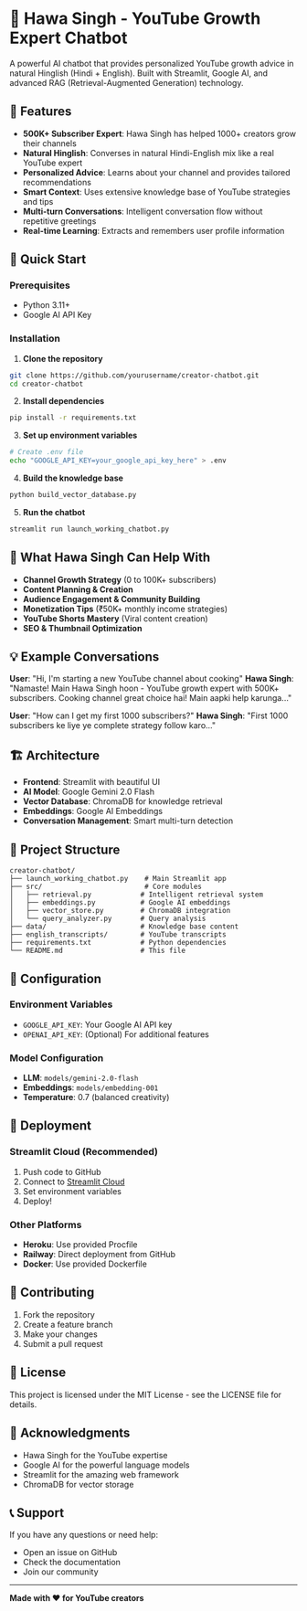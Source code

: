 # 🎯 Hawa Singh - YouTube Growth Expert Chatbot

A powerful AI chatbot that provides personalized YouTube growth advice in natural Hinglish (Hindi + English). Built with Streamlit, Google AI, and advanced RAG (Retrieval-Augmented Generation) technology.

## 🌟 Features

- **500K+ Subscriber Expert**: Hawa Singh has helped 1000+ creators grow their channels
- **Natural Hinglish**: Converses in natural Hindi-English mix like a real YouTube expert
- **Personalized Advice**: Learns about your channel and provides tailored recommendations
- **Smart Context**: Uses extensive knowledge base of YouTube strategies and tips
- **Multi-turn Conversations**: Intelligent conversation flow without repetitive greetings
- **Real-time Learning**: Extracts and remembers user profile information

## 🚀 Quick Start

### Prerequisites
- Python 3.11+
- Google AI API Key

### Installation

1. **Clone the repository**
```bash
git clone https://github.com/yourusername/creator-chatbot.git
cd creator-chatbot
```

2. **Install dependencies**
```bash
pip install -r requirements.txt
```

3. **Set up environment variables**
```bash
# Create .env file
echo "GOOGLE_API_KEY=your_google_api_key_here" > .env
```

4. **Build the knowledge base**
```bash
python build_vector_database.py
```

5. **Run the chatbot**
```bash
streamlit run launch_working_chatbot.py
```

## 🎯 What Hawa Singh Can Help With

- **Channel Growth Strategy** (0 to 100K+ subscribers)
- **Content Planning & Creation**
- **Audience Engagement & Community Building**
- **Monetization Tips** (₹50K+ monthly income strategies)
- **YouTube Shorts Mastery** (Viral content creation)
- **SEO & Thumbnail Optimization**

## 💡 Example Conversations

**User**: "Hi, I'm starting a new YouTube channel about cooking"
**Hawa Singh**: "Namaste! Main Hawa Singh hoon - YouTube growth expert with 500K+ subscribers. Cooking channel great choice hai! Main aapki help karunga..."

**User**: "How can I get my first 1000 subscribers?"
**Hawa Singh**: "First 1000 subscribers ke liye ye complete strategy follow karo..."

## 🏗️ Architecture

- **Frontend**: Streamlit with beautiful UI
- **AI Model**: Google Gemini 2.0 Flash
- **Vector Database**: ChromaDB for knowledge retrieval
- **Embeddings**: Google AI Embeddings
- **Conversation Management**: Smart multi-turn detection

## 📁 Project Structure

```
creator-chatbot/
├── launch_working_chatbot.py    # Main Streamlit app
├── src/                         # Core modules
│   ├── retrieval.py            # Intelligent retrieval system
│   ├── embeddings.py           # Google AI embeddings
│   ├── vector_store.py         # ChromaDB integration
│   └── query_analyzer.py       # Query analysis
├── data/                       # Knowledge base content
├── english_transcripts/        # YouTube transcripts
├── requirements.txt            # Python dependencies
└── README.md                   # This file
```

## 🔧 Configuration

### Environment Variables
- `GOOGLE_API_KEY`: Your Google AI API key
- `OPENAI_API_KEY`: (Optional) For additional features

### Model Configuration
- **LLM**: `models/gemini-2.0-flash`
- **Embeddings**: `models/embedding-001`
- **Temperature**: 0.7 (balanced creativity)

## 🚀 Deployment

### Streamlit Cloud (Recommended)
1. Push code to GitHub
2. Connect to [Streamlit Cloud](https://share.streamlit.io/)
3. Set environment variables
4. Deploy!

### Other Platforms
- **Heroku**: Use provided Procfile
- **Railway**: Direct deployment from GitHub
- **Docker**: Use provided Dockerfile

## 🤝 Contributing

1. Fork the repository
2. Create a feature branch
3. Make your changes
4. Submit a pull request

## 📄 License

This project is licensed under the MIT License - see the LICENSE file for details.

## 🙏 Acknowledgments

- Hawa Singh for the YouTube expertise
- Google AI for the powerful language models
- Streamlit for the amazing web framework
- ChromaDB for vector storage

## 📞 Support

If you have any questions or need help:
- Open an issue on GitHub
- Check the documentation
- Join our community

---

**Made with ❤️ for YouTube creators** 